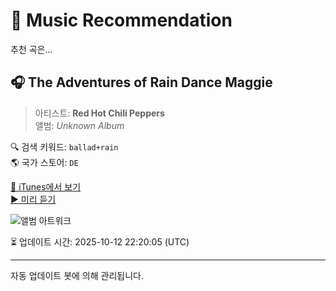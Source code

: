 
# 🎵 Music Recommendation

추천 곡은...

## 🎧 The Adventures of Rain Dance Maggie  
> 아티스트: **Red Hot Chili Peppers**  
> 앨범: _Unknown Album_  

🔍 검색 키워드: `ballad+rain`  
🌎 국가 스토어: `DE`

[🔗 iTunes에서 보기](https://music.apple.com/de/music-video/the-adventures-of-rain-dance-maggie/458269562?uo=4)  
[▶️ 미리 듣기](https://video-ssl.itunes.apple.com/itunes-assets/Video115/v4/34/94/ed/3494edc5-e662-ad5b-af1c-4dac19da073c/mzvf_8523403956403124845.1920w.h264lc.U.p.m4v)

![앨범 아트워크](https://is1-ssl.mzstatic.com/image/thumb/Video/5f/6a/99/mzi.tqliytbb.jpg/100x100bb.jpg)

⏳ 업데이트 시간: 2025-10-12 22:20:05 (UTC)

---
자동 업데이트 봇에 의해 관리됩니다.
